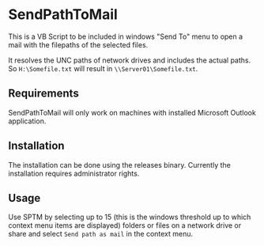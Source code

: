 # SendPathToMail
This is a VB Script to be included in windows "Send To" menu to open a mail with the filepaths of the selected files.

It resolves the UNC paths of network drives and includes the actual paths.
So `H:\Somefile.txt` will result in `\\Server01\Somefile.txt`.

## Requirements
SendPathToMail will only work on machines with installed Microsoft Outlook application.

## Installation
The installation can be done using the releases binary. Currently the installation requires administrator rights.

## Usage
Use SPTM by selecting up to 15 (this is the windows threshold up to which context menu items are displayed) folders or files on a network drive or share and select `Send path as mail` in the context menu.
